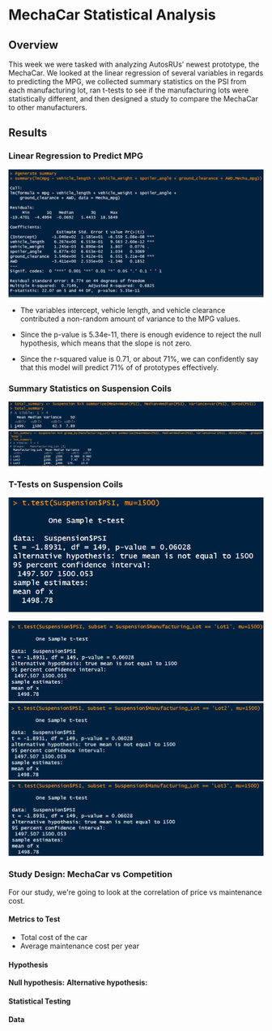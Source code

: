# MechaCar Statistical Analysis

## **Overview**

This week we were tasked with analyzing AutosRUs' newest prototype, the MechaCar. We looked at the linear regression of several variables in regards to predicting the MPG, we collected summary statistics on the PSI from each manufacturing lot, ran t-tests to see if the manufacturing lots were statistically different, and then designed a study to compare the MechaCar to other manufacturers.

## **Results**

### Linear Regression to Predict MPG
![Linear Regression Results](https://github.com/Nacho567/MechaCar_Statistical_Analysis/blob/90c88d3ea11bcd30d6e7413d6b6bb9740721743a/Resources/mpg_summary.png)

- The variables intercept, vehicle length, and vehicle clearance contributed a non-random amount of variance to the MPG values.

- Since the p-value is 5.34e-11, there is enough evidence to reject the null hypothesis, which means that the slope is not zero.

- Since the r-squared value is 0.71, or about 71%, we can confidently say that this model will predict 71% of of prototypes effectively.

### Summary Statistics on Suspension Coils
![Summary Statistics Results](https://github.com/Nacho567/MechaCar_Statistical_Analysis/blob/90c88d3ea11bcd30d6e7413d6b6bb9740721743a/Resources/total_summary.png)
![Lot Summary Statistics](https://github.com/Nacho567/MechaCar_Statistical_Analysis/blob/90c88d3ea11bcd30d6e7413d6b6bb9740721743a/Resources/lot_summary.png)

### T-Tests on Suspension Coils
![T-test results](https://github.com/Nacho567/MechaCar_Statistical_Analysis/blob/90c88d3ea11bcd30d6e7413d6b6bb9740721743a/Resources/suspension_ttest.png)

![Lot 1 T-test](https://github.com/Nacho567/MechaCar_Statistical_Analysis/blob/90c88d3ea11bcd30d6e7413d6b6bb9740721743a/Resources/lot1_ttest.png)
![Lot 2 T-test](https://github.com/Nacho567/MechaCar_Statistical_Analysis/blob/90c88d3ea11bcd30d6e7413d6b6bb9740721743a/Resources/lot2_ttest.png)
![Lot 3 T-test](https://github.com/Nacho567/MechaCar_Statistical_Analysis/blob/90c88d3ea11bcd30d6e7413d6b6bb9740721743a/Resources/lot3_ttest.png)

### Study Design: MechaCar vs Competition

For our study, we're going to look at the correlation of price vs maintenance cost.

#### Metrics to Test

- Total cost of the car
- Average maintenance cost per year

#### Hypothesis

**Null hypothesis:**
**Alternative hypothesis:**

#### Statistical Testing

#### Data


